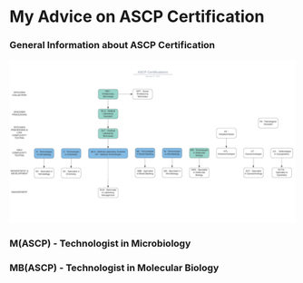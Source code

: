 # My Advice on ASCP Certification
### General Information about ASCP Certification
![Chart depicting relationships between various avaialable ASCP certifications](certs-chart.png)
### M(ASCP) - Technologist in Microbiology
### MB(ASCP) - Technologist in Molecular Biology
